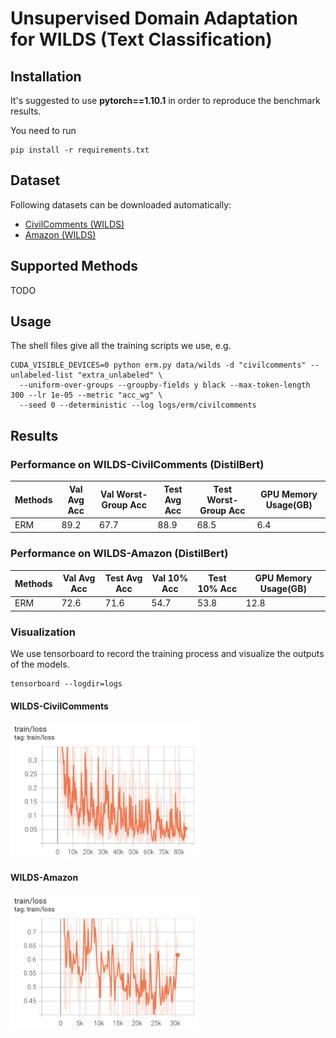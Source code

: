 # Unsupervised Domain Adaptation for WILDS (Text Classification)

## Installation

It's suggested to use **pytorch==1.10.1** in order to reproduce the benchmark results.

You need to run

```
pip install -r requirements.txt
```

## Dataset

Following datasets can be downloaded automatically:

- [CivilComments (WILDS)](https://wilds.stanford.edu/datasets/)
- [Amazon (WILDS)](https://wilds.stanford.edu/datasets/)

## Supported Methods

TODO

## Usage

The shell files give all the training scripts we use, e.g.

```
CUDA_VISIBLE_DEVICES=0 python erm.py data/wilds -d "civilcomments" --unlabeled-list "extra_unlabeled" \
  --uniform-over-groups --groupby-fields y black --max-token-length 300 --lr 1e-05 --metric "acc_wg" \
  --seed 0 --deterministic --log logs/erm/civilcomments
```

## Results

### Performance on WILDS-CivilComments (DistilBert)

| Methods | Val Avg Acc | Val Worst-Group Acc | Test Avg Acc | Test Worst-Group Acc | GPU Memory Usage(GB)|
| --- | --- | --- | --- | --- | --- |
| ERM | 89.2 | 67.7 | 88.9 | 68.5 | 6.4 |

### Performance on WILDS-Amazon (DistilBert)

| Methods | Val Avg Acc | Test Avg Acc | Val 10% Acc | Test 10% Acc | GPU Memory Usage(GB)|
| --- | --- | --- | --- | --- | --- |
| ERM | 72.6 | 71.6 | 54.7 | 53.8 | 12.8 |

### Visualization

We use tensorboard to record the training process and visualize the outputs of the models.

```
tensorboard --logdir=logs
```

#### WILDS-CivilComments

<img src="./fig/civilcomments_train_loss.png" width="300"/>

#### WILDS-Amazon

<img src="./fig/amazon_train_loss.png" width="300"/>